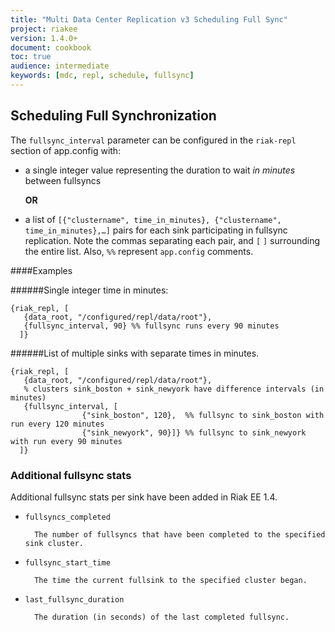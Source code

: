 ```yaml
---
title: "Multi Data Center Replication v3 Scheduling Full Sync"
project: riakee
version: 1.4.0+
document: cookbook
toc: true
audience: intermediate
keywords: [mdc, repl, schedule, fullsync]
---
```


## Scheduling Full Synchronization

The `fullsync_interval` parameter can be configured in the `riak-repl` section of app.config with:

* a single integer value representing the duration to wait *in minutes* between fullsyncs

    **OR**


* a list of `[{"clustername", time_in_minutes}, {"clustername", time_in_minutes},…]` pairs for each sink participating in fullsync replication. Note the commas separating each pair, and `[` `]` surrounding the entire list. Also, `%%` represent `app.config` comments.

####Examples

######Single integer time in minutes:

```
{riak_repl, [
   {data_root, "/configured/repl/data/root"},
   {fullsync_interval, 90} %% fullsync runs every 90 minutes
  ]}
```

######List of multiple sinks with separate times in minutes.

```
{riak_repl, [
   {data_root, "/configured/repl/data/root"},
   % clusters sink_boston + sink_newyork have difference intervals (in minutes)
   {fullsync_interval, [
                {"sink_boston", 120},  %% fullsync to sink_boston with run every 120 minutes
                {"sink_newyork", 90}]} %% fullsync to sink_newyork with run every 90 minutes
  ]}
```

### Additional fullsync stats

Additional fullsync stats per sink have been added in Riak EE 1.4.

* `fullsyncs_completed`

        The number of fullsyncs that have been completed to the specified sink cluster.

* `fullsync_start_time`

        The time the current fullsink to the specified cluster began.

* `last_fullsync_duration`

        The duration (in seconds) of the last completed fullsync.
